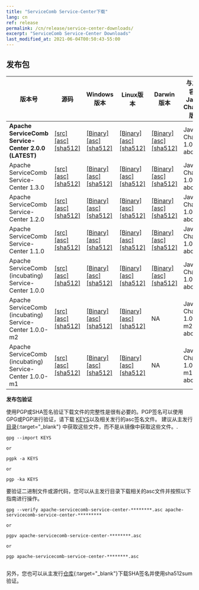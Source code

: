 ```yaml
---
title: "ServiceComb Service-Center下载"
lang: cn
ref: release
permalink: /cn/release/service-center-downloads/
excerpt: "ServiceComb Service-Center Downloads"
last_modified_at: 2021-06-04T00:50:43-55:00
---
```


## 发布包

| 版本号           |         源码            |           Windows版本         |           Linux版本           |           Darwin版本          |           与之兼容的Java-Chassis版本         |
| ---------------------- | --------------------------------- | --------------------------------- | --------------------------------- | --------------------------------- |--------------------------------- |
| **Apache ServiceComb Service-Center 2.0.0 (LATEST)**    |[[src]](https://apache.org/dyn/closer.cgi/servicecomb/servicecomb-service-center/2.0.0/apache-servicecomb-service-center-2.0.0-src.tar.gz) [[asc]](https://www.apache.org/dist/servicecomb/servicecomb-service-center/2.0.0/apache-servicecomb-service-center-2.0.0-src.tar.gz.asc) [[sha512]](https://www.apache.org/dist/servicecomb/servicecomb-service-center/2.0.0/apache-servicecomb-service-center-2.0.0-src.tar.gz.sha512)     | [[Binary]](https://apache.org/dyn/closer.cgi/servicecomb/servicecomb-service-center/2.0.0/apache-servicecomb-service-center-2.0.0-windows-amd64.tar.gz) [[asc]](https://www.apache.org/dist/servicecomb/servicecomb-service-center/2.0.0/apache-servicecomb-service-center-2.0.0-windows-amd64.tar.gz.asc) [[sha512]](https://www.apache.org/dist/servicecomb/servicecomb-service-center/2.0.0/apache-servicecomb-service-center-2.0.0-windows-amd64.tar.gz.sha512)| [[Binary]](https://apache.org/dyn/closer.cgi/servicecomb/servicecomb-service-center/2.0.0/apache-servicecomb-service-center-2.0.0-linux-amd64.tar.gz) [[asc]](https://www.apache.org/dist/servicecomb/servicecomb-service-center/2.0.0/apache-servicecomb-service-center-2.0.0-linux-amd64.tar.gz.asc) [[sha512]](https://www.apache.org/dist/servicecomb/servicecomb-service-center/2.0.0/apache-servicecomb-service-center-2.0.0-linux-amd64.tar.gz.sha512)|[[Binary]](https://apache.org/dyn/closer.cgi/servicecomb/servicecomb-service-center/2.0.0/apache-servicecomb-service-center-2.0.0-darwin-amd64.tar.gz) [[asc]](https://www.apache.org/dist/servicecomb/servicecomb-service-center/2.0.0/apache-servicecomb-service-center-2.0.0-darwin-amd64.tar.gz.asc) [[sha512]](https://www.apache.org/dist/servicecomb/servicecomb-service-center/2.0.0/apache-servicecomb-service-center-2.0.0-darwin-amd64.tar.gz.sha512) | Java-Chassis 1.0.0 or above |
| Apache ServiceComb Service-Center 1.3.0    |[[src]](https://apache.org/dyn/closer.cgi/servicecomb/servicecomb-service-center/1.3.0/apache-servicecomb-service-center-1.3.0-src.zip) [[asc]](https://www.apache.org/dist/servicecomb/servicecomb-service-center/1.3.0/apache-servicecomb-service-center-1.3.0-src.zip.asc) [[sha512]](https://www.apache.org/dist/servicecomb/servicecomb-service-center/1.3.0/apache-servicecomb-service-center-1.3.0-src.zip.sha512)     | [[Binary]](https://apache.org/dyn/closer.cgi/servicecomb/servicecomb-service-center/1.3.0/apache-servicecomb-service-center-1.3.0-windows-amd64.tar.gz) [[asc]](https://www.apache.org/dist/servicecomb/servicecomb-service-center/1.3.0/apache-servicecomb-service-center-1.3.0-windows-amd64.tar.gz.asc) [[sha512]](https://www.apache.org/dist/servicecomb/servicecomb-service-center/1.3.0/apache-servicecomb-service-center-1.3.0-windows-amd64.tar.gz.sha512)| [[Binary]](https://apache.org/dyn/closer.cgi/servicecomb/servicecomb-service-center/1.3.0/apache-servicecomb-service-center-1.3.0-linux-amd64.tar.gz) [[asc]](https://www.apache.org/dist/servicecomb/servicecomb-service-center/1.3.0/apache-servicecomb-service-center-1.3.0-linux-amd64.tar.gz.asc) [[sha512]](https://www.apache.org/dist/servicecomb/servicecomb-service-center/1.3.0/apache-servicecomb-service-center-1.3.0-linux-amd64.tar.gz.sha512)|[[Binary]](https://apache.org/dyn/closer.cgi/servicecomb/servicecomb-service-center/1.3.0/apache-servicecomb-service-center-1.3.0-darwin-amd64.tar.gz) [[asc]](https://www.apache.org/dist/servicecomb/servicecomb-service-center/1.3.0/apache-servicecomb-service-center-1.3.0-darwin-amd64.tar.gz.asc) [[sha512]](https://www.apache.org/dist/servicecomb/servicecomb-service-center/1.3.0/apache-servicecomb-service-center-1.3.0-darwin-amd64.tar.gz.sha512) | Java-Chassis 1.0.0 or above |
| Apache ServiceComb Service-Center 1.2.0                    |[[src]](https://archive.apache.org/dist/servicecomb/servicecomb-service-center/1.2.0/apache-servicecomb-service-center-1.2.0-src.tar.gz) [[asc]](https://archive.apache.org/dist/servicecomb/servicecomb-service-center/1.2.0/apache-servicecomb-service-center-1.2.0-src.tar.gz.asc) [[sha512]](https://archive.apache.org/dist/servicecomb/servicecomb-service-center/1.2.0/apache-servicecomb-service-center-1.2.0-src.tar.gz.sha512)     | [[Binary]](https://archive.apache.org/dist/servicecomb/servicecomb-service-center/1.2.0/apache-servicecomb-service-center-1.2.0-windows-amd64.tar.gz) [[asc]](https://archive.apache.org/dist/servicecomb/servicecomb-service-center/1.2.0/apache-servicecomb-service-center-1.2.0-windows-amd64.tar.gz.asc) [[sha512]](https://archive.apache.org/dist/servicecomb/servicecomb-service-center/1.2.0/apache-servicecomb-service-center-1.2.0-windows-amd64.tar.gz.sha512)| [[Binary]](https://archive.apache.org/dist/servicecomb/servicecomb-service-center/1.2.0/apache-servicecomb-service-center-1.2.0-linux-amd64.tar.gz) [[asc]](https://archive.apache.org/dist/servicecomb/servicecomb-service-center/1.2.0/apache-servicecomb-service-center-1.2.0-linux-amd64.tar.gz.asc) [[sha512]](https://archive.apache.org/dist/servicecomb/servicecomb-service-center/1.2.0/apache-servicecomb-service-center-1.2.0-linux-amd64.tar.gz.sha512)|[[Binary]](https://archive.apache.org/dist/servicecomb/servicecomb-service-center/1.2.0/apache-servicecomb-service-center-1.2.0-darwin-amd64.tar.gz) [[asc]](https://archive.apache.org/dist/servicecomb/servicecomb-service-center/1.2.0/apache-servicecomb-service-center-1.2.0-darwin-amd64.tar.gz.asc) [[sha512]](https://archive.apache.org/dist/servicecomb/servicecomb-service-center/1.2.0/apache-servicecomb-service-center-1.2.0-darwin-amd64.tar.gz.sha512) | Java-Chassis 1.0.0 or above |
| Apache ServiceComb Service-Center 1.1.0                    |[[src]](https://archive.apache.org/dist/servicecomb/servicecomb-service-center/1.1.0/apache-servicecomb-service-center-1.1.0-src.tar.gz) [[asc]](https://archive.apache.org/dist/servicecomb/servicecomb-service-center/1.1.0/apache-servicecomb-service-center-1.1.0-src.tar.gz.asc) [[sha512]](https://archive.apache.org/dist/servicecomb/servicecomb-service-center/1.1.0/apache-servicecomb-service-center-1.1.0-src.tar.gz.sha512)     | [[Binary]](https://archive.apache.org/dist/servicecomb/servicecomb-service-center/1.1.0/apache-servicecomb-service-center-1.1.0-windows-amd64.tar.gz) [[asc]](https://archive.apache.org/dist/servicecomb/servicecomb-service-center/1.1.0/apache-servicecomb-service-center-1.1.0-windows-amd64.tar.gz.asc) [[sha512]](https://archive.apache.org/dist/servicecomb/servicecomb-service-center/1.1.0/apache-servicecomb-service-center-1.1.0-windows-amd64.tar.gz.sha512)| [[Binary]](https://archive.apache.org/dist/servicecomb/servicecomb-service-center/1.1.0/apache-servicecomb-service-center-1.1.0-linux-amd64.tar.gz) [[asc]](https://archive.apache.org/dist/servicecomb/servicecomb-service-center/1.1.0/apache-servicecomb-service-center-1.1.0-linux-amd64.tar.gz.asc) [[sha512]](https://archive.apache.org/dist/servicecomb/servicecomb-service-center/1.1.0/apache-servicecomb-service-center-1.1.0-linux-amd64.tar.gz.sha512)|[[Binary]](https://archive.apache.org/dist/servicecomb/servicecomb-service-center/1.1.0/apache-servicecomb-service-center-1.1.0-darwin-amd64.tar.gz) [[asc]](https://archive.apache.org/dist/servicecomb/servicecomb-service-center/1.1.0/apache-servicecomb-service-center-1.1.0-darwin-amd64.tar.gz.asc) [[sha512]](https://archive.apache.org/dist/servicecomb/servicecomb-service-center/1.1.0/apache-servicecomb-service-center-1.1.0-darwin-amd64.tar.gz.sha512) | Java-Chassis 1.0.0 or above |
| Apache ServiceComb (incubating) Service-Center 1.0.0       | [[src]](https://archive.apache.org/dist/incubator/servicecomb/incubator-servicecomb-service-center/1.0.0/apache-servicecomb-incubating-service-center-1.0.0-src.zip) [[asc]](https://archive.apache.org/dist/incubator/servicecomb/incubator-servicecomb-service-center/1.0.0/apache-servicecomb-incubating-service-center-1.0.0-src.zip.asc) [[sha512]](https://archive.apache.org/dist/incubator/servicecomb/incubator-servicecomb-service-center/1.0.0/apache-servicecomb-incubating-service-center-1.0.0-src.zip.sha512)    |[[Binary]](https://archive.apache.org/dist/incubator/servicecomb/incubator-servicecomb-service-center/1.0.0/apache-servicecomb-incubating-service-center-1.0.0-windows-amd64.tar.gz) [[asc]](https://archive.apache.org/dist/incubator/servicecomb/incubator-servicecomb-service-center/1.0.0/apache-servicecomb-incubating-service-center-1.0.0-windows-amd64.tar.gz.asc) [[sha512]](https://archive.apache.org/dist/incubator/servicecomb/incubator-servicecomb-service-center/1.0.0/apache-servicecomb-incubating-service-center-1.0.0-windows-amd64.tar.gz.sha512) |[[Binary]](https://archive.apache.org/dist/incubator/servicecomb/incubator-servicecomb-service-center/1.0.0/apache-servicecomb-incubating-service-center-1.0.0-linux-amd64.tar.gz) [[asc]](https://archive.apache.org/dist/incubator/servicecomb/incubator-servicecomb-service-center/1.0.0/apache-servicecomb-incubating-service-center-1.0.0-linux-amd64.tar.gz.asc) [[sha512]](https://archive.apache.org/dist/incubator/servicecomb/incubator-servicecomb-service-center/1.0.0/apache-servicecomb-incubating-service-center-1.0.0-linux-amd64.tar.gz.sha512) |[[Binary]](https://archive.apache.org/dist/incubator/servicecomb/incubator-servicecomb-service-center/1.0.0/apache-servicecomb-incubating-service-center-1.0.0-darwin-amd64.tar.gz) [[asc]](https://archive.apache.org/dist/incubator/servicecomb/incubator-servicecomb-service-center/1.0.0/apache-servicecomb-incubating-service-center-1.0.0-darwin-amd64.tar.gz.asc) [[sha512]](https://archive.apache.org/dist/incubator/servicecomb/incubator-servicecomb-service-center/1.0.0/apache-servicecomb-incubating-service-center-1.0.0-darwin-amd64.tar.gz.sha512) |Java-Chassis 1.0.0 or above |
| Apache ServiceComb (incubating) Service-Center 1.0.0-m2    | [[src]](https://archive.apache.org/dist/incubator/servicecomb/incubator-servicecomb-service-center/1.0.0-m2/apache-servicecomb-incubating-service-center-1.0.0-m2-src.zip) [[asc]](https://archive.apache.org/dist/incubator/servicecomb/incubator-servicecomb-service-center/1.0.0-m2/apache-servicecomb-incubating-service-center-1.0.0-m2-src.zip.asc) [[sha512]](https://archive.apache.org/dist/incubator/servicecomb/incubator-servicecomb-service-center/1.0.0-m2/apache-servicecomb-incubating-service-center-1.0.0-m2-src.zip.sha512)    | [[Binary]](https://archive.apache.org/dist/incubator/servicecomb/incubator-servicecomb-service-center/1.0.0-m2/apache-servicecomb-incubating-service-center-1.0.0-m2-windows-amd64.tar.gz) [[asc]](https://archive.apache.org/dist/incubator/servicecomb/incubator-servicecomb-service-center/1.0.0-m2/apache-servicecomb-incubating-service-center-1.0.0-m2-windows-amd64.tar.gz.asc) [[sha512]](https://archive.apache.org/dist/incubator/servicecomb/incubator-servicecomb-service-center/1.0.0-m2/apache-servicecomb-incubating-service-center-1.0.0-m2-windows-amd64.tar.gz.sha512)|[[Binary]](https://archive.apache.org/dist/incubator/servicecomb/incubator-servicecomb-service-center/1.0.0-m2/apache-servicecomb-incubating-service-center-1.0.0-m2-linux-amd64.tar.gz) [[asc]](https://archive.apache.org/dist/incubator/servicecomb/incubator-servicecomb-service-center/1.0.0-m2/apache-servicecomb-incubating-service-center-1.0.0-m2-linux-amd64.tar.gz.asc) [[sha512]](https://archive.apache.org/dist/incubator/servicecomb/incubator-servicecomb-service-center/1.0.0-m2/apache-servicecomb-incubating-service-center-1.0.0-m2-linux-amd64.tar.gz.sha512) | NA | Java-Chassis 1.0.0-m2 or above |
| Apache ServiceComb (incubating) Service-Center 1.0.0-m1    | [[src]](https://archive.apache.org/dist/incubator/servicecomb/incubator-servicecomb-service-center/1.0.0-m1/apache-servicecomb-incubating-service-center-1.0.0-m1-src.zip) [[asc]](https://archive.apache.org/dist/incubator/servicecomb/incubator-servicecomb-service-center/1.0.0-m1/apache-servicecomb-incubating-service-center-1.0.0-m1-src.zip.asc) [[sha512]](https://archive.apache.org/dist/incubator/servicecomb/incubator-servicecomb-service-center/1.0.0-m1/apache-servicecomb-incubating-service-center-1.0.0-m1-src.zip.sha512)    |[[Binary]](https://archive.apache.org/dist/incubator/servicecomb/incubator-servicecomb-service-center/1.0.0-m1/apache-servicecomb-incubating-service-center-1.0.0-m1-windows-amd64.tar.gz) [[asc]](https://archive.apache.org/dist/incubator/servicecomb/incubator-servicecomb-service-center/1.0.0-m1/apache-servicecomb-incubating-service-center-1.0.0-m1-windows-amd64.tar.gz.asc) [[sha512]](https://archive.apache.org/dist/incubator/servicecomb/incubator-servicecomb-service-center/1.0.0-m1/apache-servicecomb-incubating-service-center-1.0.0-m1-windows-amd64.tar.gz.sha512) |[[Binary]](https://archive.apache.org/dist/incubator/servicecomb/incubator-servicecomb-service-center/1.0.0-m1/apache-servicecomb-incubating-service-center-1.0.0-m1-linux-amd64.tar.gz) [[asc]](https://archive.apache.org/dist/incubator/servicecomb/incubator-servicecomb-service-center/1.0.0-m1/apache-servicecomb-incubating-service-center-1.0.0-m1-linux-amd64.tar.gz.asc) [[sha512]](https://archive.apache.org/dist/incubator/servicecomb/incubator-servicecomb-service-center/1.0.0-m1/apache-servicecomb-incubating-service-center-1.0.0-m1-linux-amd64.tar.gz.sha512) | NA | Java-Chassis 1.0.0-m1 or above |


**发布包验证**

使用PGP或SHA签名验证下载文件的完整性是很有必要的。PGP签名可以使用GPG或PGP进行验证，请下载 [KEYS](https://www.apache.org/dist/servicecomb/KEYS)以及相关发行的asc签名文件。
建议从主发行[目录](https://www.apache.org/dist/servicecomb/servicecomb-service-center/){:target="_blank"} 中获取这些文件，而不是从镜像中获取这些文件。.
 ```
 gpg --import KEYS

 or

 pgpk -a KEYS

 or

 pgp -ka KEYS

 ```

要验证二进制文件或源代码，您可以从主发行目录下载相关的asc文件并按照以下指南进行操作。

```
gpg --verify apache-servicecomb-service-center-********.asc apache-servicecomb-service-center-*********

or

pgpv apache-servicecomb-service-center-********.asc

or

pgp apache-servicecomb-service-center-********.asc


```

另外，您也可以从主发行[仓库](https://www.apache.org/dist/servicecomb/servicecomb-service-center/){:target="_blank"}下载SHA签名并使用sha512sum验证。
